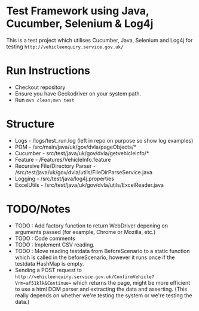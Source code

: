 # Test Framework using Java, Cucumber, Selenium & Log4j

This is a  test project which utilises  Cucumber, Java, Selenium and Log4j for testing `http://vehicleenquiry.service.gov.uk/`


# Run Instructions
- Checkout repository
- Ensure you have Geckodriver on your system path.
- Run `mvn clean;mvn test`

# Structure
- Logs - /logs/test_run.log (left in repo on purpose so show log examples)
- POM - /src/main/java/uk/gov/dvla/pageObjects/*
- Cucumber - src/test/java/uk/gov/dvla/getvehicleinfo/*
- Feature - /Features/VehicleInfo.feature
- Recursive File/Directory Parser - /src/test/java/uk/gov/dvla/utils/FileDirParseService.java
- Logging - /src/test/java/log4j.properties
- ExcelUtils - /src/test/java/uk/gov/dvla/utils/ExcelReader.java

# TODO/Notes
- TODO : Add factory function to return WebDriver depening on arguments passed (for example, Chrome or Mozilla, etc.)
- TODO : Code comments
- TODO : Implement CSV reading.
- TODO : Move reading testdata from BeforeScenario to a static function which is called in the beforeScenario, however it runs once if the testdata HashMap is empty.
- Sending a POST request to `http://vehicleenquiry.service.gov.uk/ConfirmVehicle?Vrm=af51klk&Continue=` which returns the page, might be more efficient to use a html DOM parser and extracting the data and asserting. (This really depends on whether we're testing the system or we're testing the data.)
